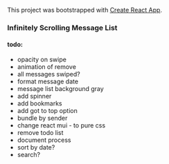 This project was bootstrapped with [Create React App](https://github.com/facebookincubator/create-react-app).

### Infinitely Scrolling Message List

#### todo:
 - opacity on swipe
 - animation of remove
 - all messages swiped?
 - format message date
 - message list background gray
 - add spinner
 - add bookmarks
 - add got to top option
 - bundle by sender
 - change react mui - to pure css
 - remove todo list
 - document process
 - sort by date?
 - search?
